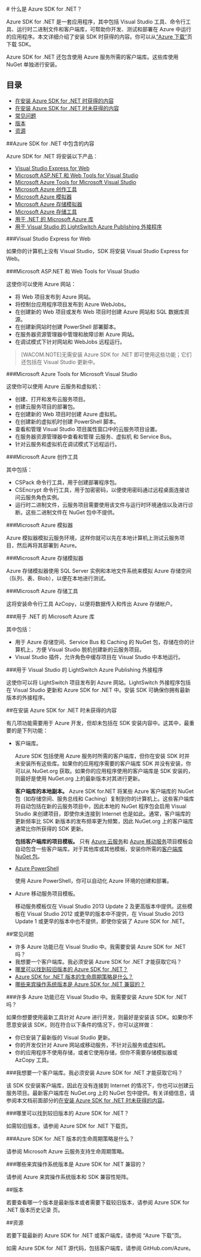 <properties pageTitle="什么是 Azure .NET SDK" metaKeywords="azure .net sdk" description="了解 Azure .NET SDK 中包含的内容。" documentationCenter=".NET" title="What is the Azure SDK for .NET" authors="tdykstra" solutions="" manager="wpickett" editor="mollybos" />
<tags 
	ms.service="multiple" 
	ms.date="08/14/2015" 
	wacn.date="10/3/2015"/>
# 什么是 Azure SDK for .NET？

Azure SDK for .NET 是一套应用程序，其中包括 Visual Studio 工具、命令行工具、运行时二进制文件和客户端库，可帮助你开发、测试和部署在 Azure 中运行的应用程序。本文详细介绍了安装 SDK 时获得的内容。你可以从[“Azure 下载”](/downloads/)页下载 SDK。

Azure SDK for .NET 还包含使用 Azure 服务所需的客户端库。这些库使用 NuGet 单独进行安装。

## 目录

- [在安装 Azure SDK for .NET 时获得的内容](#included)
- [在安装 Azure SDK for .NET 时未获得的内容](#notincluded)
- [常见问题](#faq)
- [版本](#versions)
- [资源](#resources)

##Azure SDK for .NET 中包含的内容

Azure SDK for .NET 将安装以下产品：

- [Visual Studio Express for Web](#vwd)
- [Microsoft ASP.NET 和 Web Tools for Visual Studio](#wte)
- [Microsoft Azure Tools for Microsoft Visual Studio](#tools)
- [Microsoft Azure 创作工具](#auth)
- [Microsoft Azure 模拟器](#emulator)
- [Microsoft Azure 存储模拟器](#stgemulator)
- [Microsoft Azure 存储工具](#stgtools)
- [用于 .NET 的 Microsoft Azure 库](#libraries)
- [用于 Visual Studio 的 LightSwitch Azure Publishing 外接程序](#ls)

###Visual Studio Express for Web

如果你的计算机上没有 Visual Studio，SDK 将安装 Visual Studio Express for Web。
 
###Microsoft ASP.NET 和 Web Tools for Visual Studio

这使你可以使用 Azure 网站：

* 将 Web 项目发布到 Azure 网站。
* 将控制台应用程序项目发布到 Azure WebJobs。
* 在创建新的 Web 项目或发布 Web 项目时创建 Azure 网站和 SQL 数据库资源。
* 在创建新网站时创建 PowerShell 部署脚本。
* 在服务器资源管理器中管理和故障诊断 Azure 网站。
* 在调试模式下针对网站和 WebJobs 远程运行。 

>[WACOM.NOTE]无需安装 Azure SDK for .NET 即可使用这些功能；它们还包括在 Visual Studio 更新中。

###Microsoft Azure Tools for Microsoft Visual Studio

这使你可以使用 Azure 云服务和虚拟机：

* 创建、打开和发布云服务项目。
* 创建云服务项目的部署包。
* 在创建新的 Web 项目时创建 Azure 虚拟机。
* 在创建新的虚拟机时创建 PowerShell 脚本。
* 查看和管理 Visual Studio 项目属性窗口中的云服务项目设置。
* 在服务器资源管理器中查看和管理 云服务、虚拟机 和 Service Bus。 
* 针对云服务和虚拟机在调试模式下远程运行。

###Microsoft Azure 创作工具

其中包括：

* CSPack 命令行工具，用于创建部署程序包。
* CSEncrypt 命令行工具，用于加密密码，以便使用密码通过远程桌面连接访问云服务角色实例。
* 运行时二进制文件，云服务项目需要使用该文件与运行时环境通信以及进行诊断。这些二进制文件在 NuGet 包中不提供。

###Microsoft Azure 模拟器

Azure 模拟器模拟云服务环境，这样你就可以先在本地计算机上测试云服务项目，然后再将其部署到 Azure。

###Microsoft Azure 存储模拟器

Azure 存储模拟器使用 SQL Server 实例和本地文件系统来模拟 Azure 存储空间（队列、表、Blob），以便在本地进行测试。

###Microsoft Azure 存储工具

这将安装命令行工具 AzCopy，以便将数据传入和传出 Azure 存储帐户。

###用于 .NET 的 Microsoft Azure 库

其中包括：

* 用于 Azure 存储空间、Service Bus 和 Caching 的 NuGet 包，存储在你的计算机上，方便 Visual Studio 脱机创建新的云服务项目。
* Visual Studio 插件，允许角色中缓存项目在 Visual Studio 中本地运行。 

###用于 Visual Studio 的 LightSwitch Azure Publishing 外接程序

这使你可以将 LightSwitch 项目发布到 Azure 网站。LightSwitch 外接程序包括在 Visual Studio 更新和 Azure SDK for .NET 中。安装 SDK 可确保你拥有最新版本的外接程序。

##在安装 Azure SDK for .NET 时未获得的内容

有几项功能需要用于 Azure 开发，但却未包括在 SDK 安装内容中。这其中，最重要的是下列功能：

* 客户端库。 

	Azure SDK 包括使用 Azure 服务时所需的客户端库，但你在安装 SDK 时并未安装所有这些库。如果你的应用程序需要的客户端库 SDK 并没有安装，你可以从 NuGet.org 获取。如果你的应用程序使用的客户端库是 SDK 安装的，则最好是使用 NuGet.org 上的最新版本对其进行更新。

  	**客户端库的本地副本。** Azure SDK for.NET 将某些 Azure 客户端库的 NuGet 包（如存储空间、服务总线和 Caching）复制到你的计算机上。这些客户端库将自动包括在新的云服务项目中，因此本地的 NuGet 程序包会启用 Visual Studio 来创建项目，即使你未连接到 Internet 也是如此。通常，客户端库的更新频率比 SDK 新版本的发布频率更为频繁，因此 NuGet.org 上的客户端库通常比你所获得的 SDK 更新。

	**包括客户端库的项目模板。** 只有 [Azure 云服务](/zh-cn/documentation/articles/cloud-services-dotnet-get-started/)和 [Azure 移动服务](/zh-cn/documentation/articles/mobile-services-dotnet-backend-windows-store-dotnet-leaderboard/)项目模板会自动包含一些客户端库。对于其他库或其他模板，安装你所需的[客户端库 NuGet 包](http://go.microsoft.com/fwlink/?LinkId=510472)。

* [Azure PowerShell](/zh-cn/documentation/articles/powershell-install-configure/)

	使用 Azure PowerShell，你可以自动化 Azure 环境的创建和部署。

* Azure 移动服务项目模板。

	移动服务模板仅在 Visual Studio 2013 Update 2 及更高版本中提供。这些模板在 Visual Studio 2012 或更早的版本中不提供，在 Visual Studio 2013 Update 1 或更早的版本中也不提供，即使你安装了 Azure SDK for .NET。

##常见问题

- 许多 Azure 功能已在 Visual Studio 中。我需要安装 Azure SDK for .NET 吗？
- 我想要一个客户端库。我必须安装 Azure SDK for .NET 才能获取它吗？
- [哪里可以找到较旧版本的 Azure SDK for .NET？](#olderversions)
- [Azure SDK for .NET 版本的生命周期策略是什么？](#lifecycle)
- [哪些来宾操作系统版本是 Azure SDK for .NET 兼容的？](#guestos)

###许多 Azure 功能已在 Visual Studio 中。我需要安装 Azure SDK for .NET 吗？

如果你想要使用最新工具针对 Azure 进行开发，则最好是安装该 SDK。如果你不愿意安装该 SDK，则在符合以下条件的情况下，你可以这样做：

* 你已安装了最新版的 Visual Studio 更新。
* 你的开发仅针对 Azure 网站或移动服务，不针对云服务或虚拟机。
* 你的应用程序不使用存储，或者它使用存储，但你不需要存储模拟器或 AzCopy 工具。

###我想要一个客户端库。我必须安装 Azure SDK for .NET 才能获取它吗？

该 SDK 仅安装客户端库，因此在没有连接到 Internet 的情况下，你也可以创建云服务项目。最新客户端库在 NuGet.org 上的 NuGet 包中提供。有关详细信息，请参阅本文档前面部分的[在安装 Azure SDK for .NET 时未获得的内容](#notincluded)。

###哪里可以找到较旧版本的 Azure SDK for .NET？

如需较旧版本，请参阅 Azure SDK for .NET 下载页。

###Azure SDK for .NET 版本的生命周期策略是什么？

请参阅 Microsoft Azure 云服务支持生命周期策略。

###哪些来宾操作系统版本是 Azure SDK for .NET 兼容的？

请参阅 Azure 来宾操作系统版本和 SDK 兼容性矩阵。

##版本

若要查看哪一个版本是最新版本或者需要下载较旧版本，请参阅 Azure SDK for .NET 版本历史记录 页。

##<a id="resources"></a>资源

若要下载最新的 Azure SDK for .NET 或客户端库，请参阅 “Azure 下载”页。

如需 Azure SDK for .NET 源代码，包括客户端库，请参阅 GitHub.com/Azure。
 
<!--HONumber=43-->
